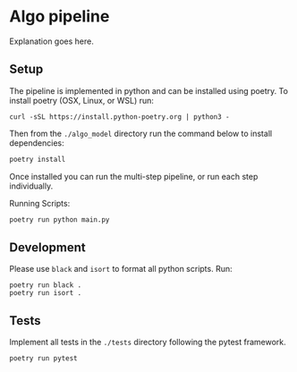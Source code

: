 # Algo pipeline

Explanation goes here.

## Setup

The pipeline is implemented in python and can be installed using poetry.
To install poetry (OSX, Linux, or WSL) run:

```
curl -sSL https://install.python-poetry.org | python3 -
```

Then from the `./algo_model` directory run the command below to install dependencies:

```bash
poetry install
```

Once installed you can run the multi-step pipeline, or run each step individually.

Running Scripts:

```bash
poetry run python main.py
```
## Development

Please use `black` and `isort` to format all python scripts. Run:
```
poetry run black .
poetry run isort .
```
## Tests

Implement all tests in the `./tests` directory following the pytest framework.
```
poetry run pytest
```

